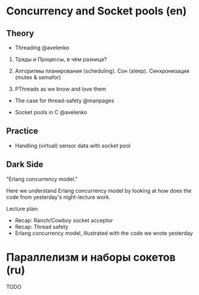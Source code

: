 Concurrency and Socket pools (en)
===

Theory
---

 + Threading @avelenko
 
 1) Трэды и Процессы, в чём разница?
 
 2) Алгоритмы планирования (scheduling). Сон (sleep). Синхронизация (mutex & semafor)
 
 3) PThreads as we know and love them
  
 + The case for thread-safety @manpages
 
 + Socket pools in C @avelenko

Practice
---

 + Handling (virtual) sensor data with socket pool

Dark Side
---

"Erlang concurrency model."

Here we understand Erlang concurrency model by looking at how does the code 
from yesterday's night-lecture work.

Lecture plan: 

 + Recap: Ranch/Cowboy socket acceptor
 + Recap: Thread safety
 + Erlang concurrency model, illustrated with the code we wrote yesterday

Параллелизм и наборы сокетов (ru)
===

TODO
